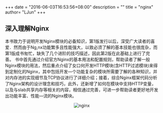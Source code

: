 +++
date = "2016-06-03T16:53:56+08:00"
description = ""
title = "nginx"
author= "LJun"
+++

## 深入理解Nginx

本书致力于说明开发Nginx模块的必备知识，第1版发行以后，深受广大读者的喜爱．然而由于Ng,nx功能繁多且性能强大，以致必须了解的基本技能也很庞杂，而第1版成书匆忙，缺失了几个进阶的技巧描述，因此第2版在此基础上进行了完善。
书中首先通过介绍官方Nginx的基本用法和配置规则，帮助读者了解一般Nginx模块的用法，然后重点介绍了女口何开发HTTP模块(含HTTP过滤模块)来得到定制化的Nginx，其中包括开发—个功能复杂的模块所需要了解的各种知识，并对内存池的实现细节及TCP协议进行了详细介绍；接着，综合Nginx框架代码分析了Nginx架构的设计理念和技巧，此外，还新增了如何在模块中支持HTTP变量，以及与slab共享内存等相关的内容，相信通过完善，可进一步帮助读者更好地开发出功能丰富、性能—流的Nginx模块。

<div style="width: 200px; text-align:center; margin:0px auto;">
    <img src="/images/nginx.jpg" alt="nginx" />
</div>
